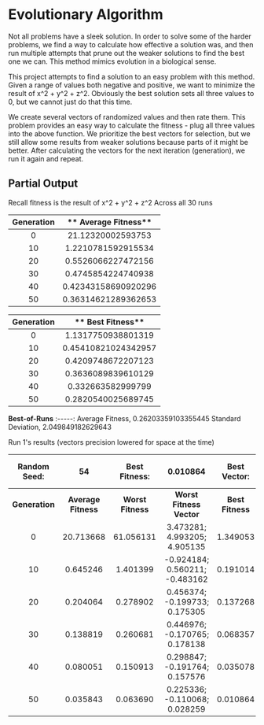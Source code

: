 # Evolutionary Algorithm
Not all problems have a sleek solution. In order to solve some of the harder problems, we find a way to calculate how effective a solution was, and then run multiple attempts that prune out the weaker solutions to find the best one we can. This method mimics evolution in a biological sense.

This project attempts to find a solution to an easy problem with this method. Given a range of values both negative and positive, we want to minimize the result of x^2 + y^2 + z^2. Obviously the best solution sets all three values to 0, but we cannot just do that this time.

We create several vectors of randomized values and then rate them. This problem provides an easy way to calculate the fitness - plug all three values into the above function. We prioritize the best vectors for selection, but we still allow some results from weaker solutions because parts of it might be better. After calculating the vectors for the next iteration (generation), we run it again and repeat.



## Partial Output
Recall fitness is the result of x^2 + y^2 + z^2
Across all 30 runs

**Generation**|** Average Fitness**
:-----:|:-----:
0| 21.12320002593753
10| 1.2210781592915534
20| 0.5526066227472156
30| 0.4745854224740938
40| 0.42343158690920296
50| 0.36314621289362653

**Generation**|** Best Fitness**
:-----:|:-----:
0| 1.1317750938801319
10| 0.45410821024342957
20| 0.4209748672207123
30| 0.3636089839610129
40| 0.332663582999799
50| 0.2820540025689745

**Best-of-Runs**
:-----:
Average Fitness, 0.26203359103355445
Standard Deviation, 2.049849182629643

Run 1's results (vectors precision lowered for space at the time)

Random Seed:|54|Best Fitness:| 0.010864| Best Vector:| 0.75131; -0.005082; 0.072068
:-----:|:-----:|:-----:|:-----:|:-----:|:-----:
**Generation**|**Average Fitness**|**Worst Fitness**| **Worst Fitness Vector**| **Best Fitness**| **Best Fitness Vector**
0| 20.713668| 61.056131| 3.473281; 4.993205; 4.905135| 1.349053| -0.924184; 0.594827; 0.375654
10| 0.645246| 1.401399| -0.924184; 0.560211; -0.483162| 0.191014| 0.327869; -0.232312; 0.171891
20| 0.204064| 0.278902| 0.456374; -0.199733; 0.175305| 0.137268| 0.305147; -0.176543; 0.113955
30| 0.138819| 0.260681| 0.446976; -0.170765; 0.178138| 0.068357| 0.190585; -0.085946; 0.156996
40| 0.080051| 0.150913| 0.298847; -0.191764; 0.157576| 0.035078| 0.126714; -0.101254; 0.093645
50| 0.035843| 0.063690| 0.225336; -0.110068; 0.028259| 0.010864| 0.075131; -0.005082; 0.072068
